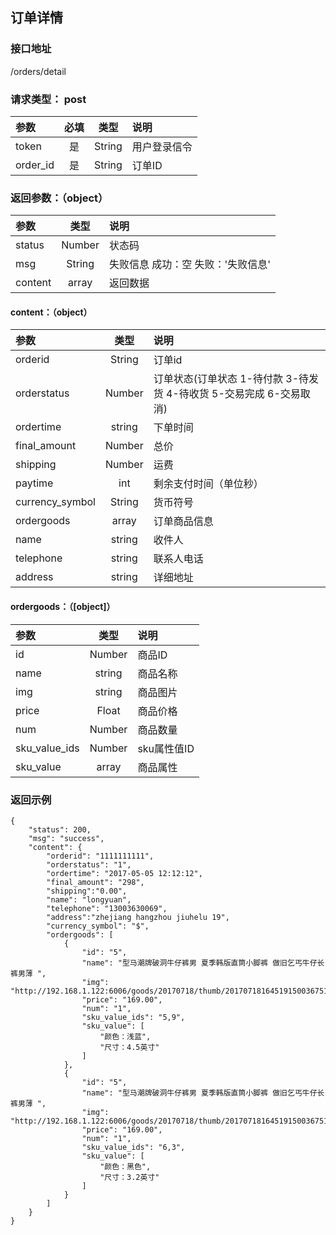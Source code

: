 ## 订单详情
### 接口地址
/orders/detail
### 请求类型： post
| 参数 | 必填 | 类型 | 说明 |
|:---|:---:|:---:|:---|
| token | 是 | String | 用户登录信令 |
| order_id | 是 | String | 订单ID |

### 返回参数：（object）
|参数 |  类型 | 说明|
| :--- |:---:| :---|
| status | Number | 状态码 |
| msg | String | 失败信息 成功：空 失败：'失败信息'|
| content | array | 返回数据 |
####  content：（object）
|参数 |  类型 | 说明|
| :--- |:---:| :---|
| orderid | String | 订单id |
| orderstatus | Number | 订单状态(订单状态 1-待付款 3-待发货 4-待收货 5-交易完成 6-交易取消) |
| ordertime | string | 下单时间 |
| final_amount | Number | 总价 |
| shipping | Number | 运费 |
| paytime | int | 剩余支付时间（单位秒） |
|  currency_symbol | String | 货币符号 |
| ordergoods | array | 订单商品信息 |
| name | string | 收件人 |
| telephone | string | 联系人电话 |
| address | string | 详细地址 |
####  ordergoods：（[object]）
|参数 |  类型 | 说明|
| :--- |:---:| :---|
| id | Number | 商品ID |
| name | string | 商品名称 |
| img | string | 商品图片 |
| price | Float | 商品价格 |
| num | Number | 商品数量 |
| sku_value_ids | Number | sku属性值ID |
| sku_value | array | 商品属性 |
### 返回示例
```
{
    "status": 200,
    "msg": "success",
    "content": {
        "orderid": "1111111111",
        "orderstatus": "1",
        "ordertime": "2017-05-05 12:12:12",
        "final_amount": "298",
        "shipping":"0.00",
        "name": "longyuan",
        "telephone": "13003630069",
        "address":"zhejiang hangzhou jiuhelu 19",
        "currency_symbol": "$",
        "ordergoods": [
            {
                "id": "5",
                "name": "型马潮牌破洞牛仔裤男 夏季韩版直筒小脚裤 做旧乞丐牛仔长裤男薄 ",
                "img": "http://192.168.1.122:6006/goods/20170718/thumb/201707181645191500367519172.jpg",
                "price": "169.00",
                "num": "1",
                "sku_value_ids": "5,9",
                "sku_value": [
                    "颜色：浅蓝",
                    "尺寸：4.5英寸"
                ]
            },
            {
                "id": "5",
                "name": "型马潮牌破洞牛仔裤男 夏季韩版直筒小脚裤 做旧乞丐牛仔长裤男薄 ",
                "img": "http://192.168.1.122:6006/goods/20170718/thumb/201707181645191500367519211.jpg",
                "price": "169.00",
                "num": "1",
                "sku_value_ids": "6,3",
                "sku_value": [
                    "颜色：黑色",
                    "尺寸：3.2英寸"
                ]
            }
        ]
    }
}
```